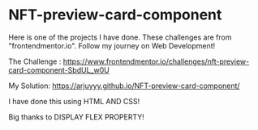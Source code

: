 # NFT-preview-card-component

Here is one of the projects I have done. These challenges are from "frontendmentor.io". Follow my journey on Web Development!

The Challenge : https://www.frontendmentor.io/challenges/nft-preview-card-component-SbdUL_w0U

My Solution: https://arjuyyy.github.io/NFT-preview-card-component/

I have done this using HTML AND CSS! 

Big thanks to DISPLAY FLEX PROPERTY!

